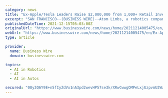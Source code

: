```yaml
---
category: news
title: "Ex-Apple/Tesla Leaders Raise $2,000,000 from 1,000+ Retail Investors, On Track to Release World’s First Artificial Human Arm"
excerpt: "SAN FRANCISCO--(BUSINESS WIRE)--Atom Limbs, a robotics company creating mind-controlled bionic limbs, has raised $2M from 1,000+ retail investors. Atom opened its Wefunder equity investment ..."
publishedDateTime: 2021-12-15T05:03:00Z
originalUrl: "https://www.businesswire.com/news/home/20211214005475/en/Ex-AppleTesla-Leaders-Raise-2000000-from-1000-Retail-Investors-On-Track-to-Release-World’s-First-Artificial-Human-Arm"
webUrl: "https://www.businesswire.com/news/home/20211214005475/en/Ex-AppleTesla-Leaders-Raise-2000000-from-1000-Retail-Investors-On-Track-to-Release-World’s-First-Artificial-Human-Arm"
type: article

provider:
  name: Business Wire
  domain: businesswire.com

topics:
  - AI in Robotics
  - AI
  - AI in Autos

secured: "08y3Q6Y9E+n5fIyZdVx1nA3pd2wevHP57se3k/XRwCwwgOMPeLxjUzpvmU2WaNb9p85DvmomgD7mYqMyk7xI4jn7wTt7hB2coesY2A9NXdvnXjFapWrMYOSY3dodKCXRzAZ5IxKO2J8TBbnIcukLGJS9zVuU9z9twgPZTjlgR51Iq51YBRxQFEkklP03bZ2IufopnLZamr4Z6f4QtCvenHMXRaL/32+fJv2IGe5+0tYyWYzPNHrxuGJJFRrFfvbZRn/EqVETNzPVk99XFHkuU84u4xQRs1LeVLT3X39g5ehCIGcuYwA/QniwHitlVCJ1h6HSy3wC4/rJQ/hnzX1CdCzWvzgaLTJiOSv149TgvpE=;r0TuJJrWNhEgwvQk6Gaw1Q=="
---
```


